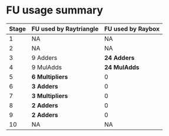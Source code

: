 # FU usage summary

| Stage | FU used by Raytriangle | FU used by Raybox |
| --- | --- | --- |
| 1 | NA | NA |
|2 | NA | NA |
|3|9 Adders|**24 Adders**|
|4|9 MulAdds | **24 MulAdds**|
|5|**6 Multipliers**| 0 |
|6|**3 Adders**|0|
|7|**3 Multipliers**|0|
|8|**2 Adders**|0|
|9|**2 Adders**|0|
|10|NA|NA|
